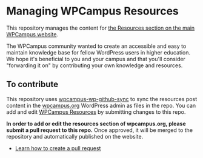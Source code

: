 # Managing WPCampus Resources

This repository manages the content for [the Resources section on the main WPCampus website](https://wpcampus.org/resources/).

The WPCampus community wanted to create an accessible and easy to maintain knowledge base for fellow WordPress users in higher education. We hope it's beneficial to you and your campus and that you'll consider "forwarding it on" by contributing your own knowledge and resources.

## To contribute

This repository uses [wpcampus-wp-github-sync](https://github.com/wpcampus/wpcampus-wp-github-sync) to sync the resources post content in the [wpcampus.org](https://wpcampus.org/) WordPress admin as files in the repo. You can add and edit [WPCampus Resources](https://wpcampus.org/resources/) by submitting changes to this repo.

**In order to add or edit the resources section of wpcampus.org, please submit a pull request to this repo.** Once approved, it will be merged to the repository and automatically published on the website.

* [Learn how to create a pull request](https://help.github.com/articles/creating-a-pull-request/)